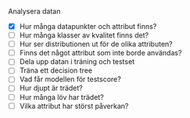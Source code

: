 Analysera datan
- [x] Hur många datapunkter och attribut finns?
- [ ] Hur många klasser av kvalitet finns det?
- [ ] Hur ser distributionen ut för de olika attributen?
- [ ] Finns det något attribut som inte borde användas?
- [ ] Dela upp datan i träning och testset
- [ ] Träna ett decision tree
- [ ] Vad får modellen för testscore?
- [ ] Hur djupt är trädet?
- [ ] Hur många löv har trädet?
- [ ] Vilka attribut har störst påverkan?